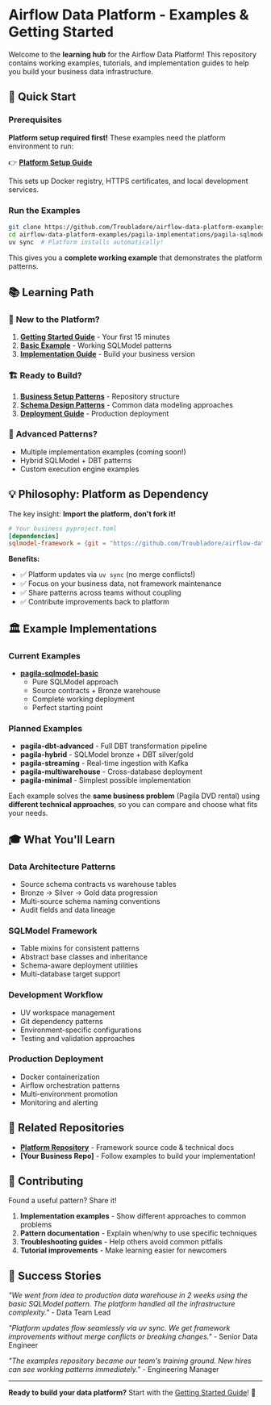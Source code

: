 # Airflow Data Platform - Examples & Getting Started

Welcome to the **learning hub** for the Airflow Data Platform! This repository contains working examples, tutorials, and implementation guides to help you build your business data infrastructure.

## 🚀 Quick Start

### Prerequisites

**Platform setup required first!** These examples need the platform environment to run:

👉 **[Platform Setup Guide](https://github.com/Troubladore/airflow-data-platform/blob/main/docs/getting-started.md)**

This sets up Docker registry, HTTPS certificates, and local development services.

### Run the Examples

```bash
git clone https://github.com/Troubladore/airflow-data-platform-examples.git
cd airflow-data-platform-examples/pagila-implementations/pagila-sqlmodel-basic
uv sync  # Platform installs automatically!
```

This gives you a **complete working example** that demonstrates the platform patterns.

## 📚 Learning Path

### 👋 **New to the Platform?**
1. **[Getting Started Guide](./docs/GETTING-STARTED.md)** - Your first 15 minutes
2. **[Basic Example](./pagila-implementations/pagila-sqlmodel-basic/)** - Working SQLModel patterns
3. **[Implementation Guide](./docs/IMPLEMENTATION-GUIDE.md)** - Build your business version

### 🏗️ **Ready to Build?**
1. **[Business Setup Patterns](./docs/BUSINESS-SETUP-PATTERNS.md)** - Repository structure
2. **[Schema Design Patterns](./docs/PATTERNS.md)** - Common data modeling approaches
3. **[Deployment Guide](./docs/DEPLOYMENT-GUIDE.md)** - Production deployment

### 🎯 **Advanced Patterns?**
- Multiple implementation examples (coming soon!)
- Hybrid SQLModel + DBT patterns
- Custom execution engine examples

## 💡 Philosophy: Platform as Dependency

The key insight: **Import the platform, don't fork it!**

```toml
# Your business pyproject.toml
[dependencies]
sqlmodel-framework = {git = "https://github.com/Troubladore/airflow-data-platform.git", branch = "main", subdirectory = "data-platform/sqlmodel-workspace/sqlmodel-framework"}
```

**Benefits:**
- ✅ Platform updates via `uv sync` (no merge conflicts!)
- ✅ Focus on your business data, not framework maintenance
- ✅ Share patterns across teams without coupling
- ✅ Contribute improvements back to platform

## 🏛️ **Example Implementations**

### **Current Examples**
- **[pagila-sqlmodel-basic](./pagila-implementations/pagila-sqlmodel-basic/)**
  - Pure SQLModel approach
  - Source contracts + Bronze warehouse
  - Complete working deployment
  - Perfect starting point

### **Planned Examples**
- **pagila-dbt-advanced** - Full DBT transformation pipeline
- **pagila-hybrid** - SQLModel bronze + DBT silver/gold
- **pagila-streaming** - Real-time ingestion with Kafka
- **pagila-multiwarehouse** - Cross-database deployment
- **pagila-minimal** - Simplest possible implementation

Each example solves the **same business problem** (Pagila DVD rental) using **different technical approaches**, so you can compare and choose what fits your needs.

## 🎓 **What You'll Learn**

### **Data Architecture Patterns**
- Source schema contracts vs warehouse tables
- Bronze → Silver → Gold data progression
- Multi-source schema naming conventions
- Audit fields and data lineage

### **SQLModel Framework**
- Table mixins for consistent patterns
- Abstract base classes and inheritance
- Schema-aware deployment utilities
- Multi-database target support

### **Development Workflow**
- UV workspace management
- Git dependency patterns
- Environment-specific configurations
- Testing and validation approaches

### **Production Deployment**
- Docker containerization
- Airflow orchestration patterns
- Multi-environment promotion
- Monitoring and alerting

## 🔗 **Related Repositories**

- **[Platform Repository](https://github.com/Troubladore/airflow-data-platform)** - Framework source code & technical docs
- **[Your Business Repo]** - Follow examples to build your implementation!

## 🤝 **Contributing**

Found a useful pattern? Share it!

1. **Implementation examples** - Show different approaches to common problems
2. **Pattern documentation** - Explain when/why to use specific techniques
3. **Troubleshooting guides** - Help others avoid common pitfalls
4. **Tutorial improvements** - Make learning easier for newcomers

## 💪 **Success Stories**

*"We went from idea to production data warehouse in 2 weeks using the basic SQLModel pattern. The platform handled all the infrastructure complexity."* - Data Team Lead

*"Platform updates flow seamlessly via uv sync. We get framework improvements without merge conflicts or breaking changes."* - Senior Data Engineer

*"The examples repository became our team's training ground. New hires can see working patterns immediately."* - Engineering Manager

---

**Ready to build your data platform?** Start with the [Getting Started Guide](./docs/GETTING-STARTED.md)! 🚀